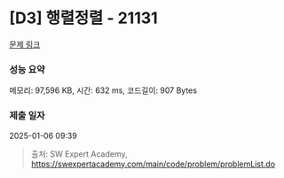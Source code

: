 # [D3] 행렬정렬 - 21131 

[문제 링크](https://swexpertacademy.com/main/code/problem/problemDetail.do?contestProbId=AZCQ28pKbaQDFAUC) 

### 성능 요약

메모리: 97,596 KB, 시간: 632 ms, 코드길이: 907 Bytes

### 제출 일자

2025-01-06 09:39



> 출처: SW Expert Academy, https://swexpertacademy.com/main/code/problem/problemList.do